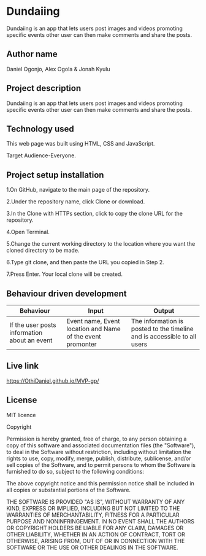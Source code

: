 # Dundaiing

Dundaiing is an app that lets users post images and videos promoting specific events other user can then make comments and share the posts.

## Author name

Daniel Ogonjo, Alex Ogola & Jonah Kyulu

## Project description

Dundaiing is an app that lets users post images and videos promoting specific events other user can then make comments and share the posts.

## Technology used

This web page was built using HTML, CSS and JavaScript.

Target Audience-Everyone.


## Project setup installation

1.On GitHub, navigate to the main page of the repository.

2.Under the repository name, click Clone or download.

3.In the Clone with HTTPs section, click  to copy the clone URL for the repository.

4.Open Terminal.

5.Change the current working directory to the location where you want the cloned directory to be made.

6.Type git clone, and then paste the URL you copied in Step 2.

7.Press Enter. Your local clone will be created.

## Behaviour driven development

Behaviour | Input | Output
----- | ----- | -----
If the user posts information about an event | Event name, Event location and Name of the event promonter | The information is posted to the timeline and is accessible to all users

## Live link

https://OthiDaniel.github.io/MVP-gp/


## License
MIT licence

Copyright <YEAR> <COPYRIGHT HOLDER>

Permission is hereby granted, free of charge, to any person obtaining a copy of this software and associated documentation files (the "Software"), to deal in the Software without restriction, including without limitation the rights to use, copy, modify, merge, publish, distribute, sublicense, and/or sell copies of the Software, and to permit persons to whom the Software is furnished to do so, subject to the following conditions:

The above copyright notice and this permission notice shall be included in all copies or substantial portions of the Software.

THE SOFTWARE IS PROVIDED "AS IS", WITHOUT WARRANTY OF ANY KIND, EXPRESS OR IMPLIED, INCLUDING BUT NOT LIMITED TO THE WARRANTIES OF MERCHANTABILITY, FITNESS FOR A PARTICULAR PURPOSE AND NONINFRINGEMENT. IN NO EVENT SHALL THE AUTHORS OR COPYRIGHT HOLDERS BE LIABLE FOR ANY CLAIM, DAMAGES OR OTHER LIABILITY, WHETHER IN AN ACTION OF CONTRACT, TORT OR OTHERWISE, ARISING FROM, OUT OF OR IN CONNECTION WITH THE SOFTWARE OR THE USE OR OTHER DEALINGS IN THE SOFTWARE.
